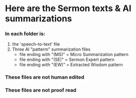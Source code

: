 # Here are the Sermon texts & AI summarizations

### In each folder is:

1. the 'speech-to-text' file
2. Three AI "patterm" summarization files
   * file ending with "(MS)" = Micro Summarization pattern
   * file ending with "(SE)" = Sermon Expert pattern
   * file ending with "(EW)" = Extracted Wisdom pattern

### These files are not human edited
### These files are not proof read